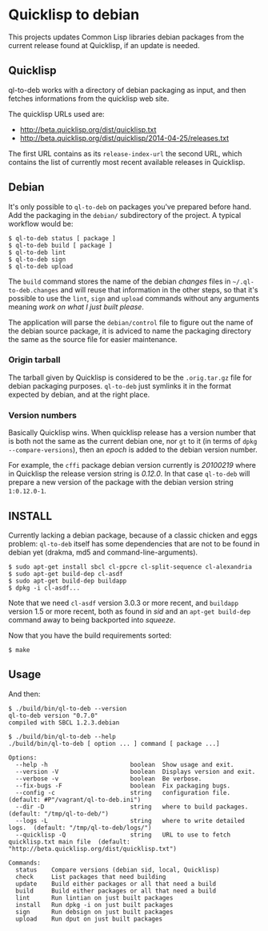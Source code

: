 # Quicklisp to debian

This projects updates Common Lisp libraries debian packages from the current
release found at Quicklisp, if an update is needed.

## Quicklisp

ql-to-deb works with a directory of debian packaging as input, and then
fetches informations from the quicklisp web site.

The quicklisp URLs used are:

  - http://beta.quicklisp.org/dist/quicklisp.txt
  - http://beta.quicklisp.org/dist/quicklisp/2014-04-25/releases.txt
  
The first URL contains as its `release-index-url` the second URL, which
contains the list of currently most recent available releases in Quicklisp.

## Debian

It's only possible to `ql-to-deb` on packages you've prepared before hand.
Add the packaging in the `debian/` subdirectory of the project. A typical
workflow would be:

    $ ql-to-deb status [ package ]
    $ ql-to-deb build [ package ]
    $ ql-to-deb lint
    $ ql-to-deb sign
    $ ql-to-deb upload

The `build` command stores the name of the debian *changes* files in
`~/.ql-to-deb.changes` and will reuse that information in the other steps,
so that it's possible to use the `lint`, `sign` and `upload` commands
without any arguments meaning *work on what I just built please*.

The application will parse the `debian/control` file to figure out the name
of the debian source package, it is adviced to name the packaging directory
the same as the source file for easier maintenance.

### Origin tarball

The tarball given by Quicklisp is considered to be the `.orig.tar.gz` file
for debian packaging purposes. `ql-to-deb` just symlinks it in the format
expected by debian, and at the right place.

### Version numbers

Basically Quicklisp wins. When quicklisp release has a version number that
is both not the same as the current debian one, nor `gt` to it (in terms of
`dpkg --compare-versions`), then an *epoch* is added to the debian version
number.

For example, the `cffi` package debian version currently is *20100219* where
in Quicklisp the release version string is *0.12.0*. In that case
`ql-to-deb` will prepare a new version of the package with the debian
version string `1:0.12.0-1`.

## INSTALL

Currently lacking a debian package, because of a classic chicken and eggs
problem: `ql-to-deb` itself has some dependencies that are not to be found
in debian yet (drakma, md5 and command-line-arguments).

    $ sudo apt-get install sbcl cl-ppcre cl-split-sequence cl-alexandria
    $ sudo apt-get build-dep cl-asdf
    $ sudo apt-get build-dep buildapp
    $ dpkg -i cl-asdf...

Note that we need `cl-asdf` version 3.0.3 or more recent, and `buildapp`
version 1.5 or more recent, both as found in *sid* and an `apt-get
build-dep` command away to being backported into *squeeze*.

Now that you have the build requirements sorted:

    $ make

## Usage

And then:

    $ ./build/bin/ql-to-deb --version
    ql-to-deb version "0.7.0"
    compiled with SBCL 1.2.3.debian

    $ ./build/bin/ql-to-deb --help
    ./build/bin/ql-to-deb [ option ... ] command [ package ...]
    
    Options:
      --help -h                       boolean  Show usage and exit. 
      --version -V                    boolean  Displays version and exit. 
      --verbose -v                    boolean  Be verbose. 
      --fix-bugs -F                   boolean  Fix packaging bugs. 
      --config -c                     string   configuration file.  (default: #P"/vagrant/ql-to-deb.ini")
      --dir -D                        string   where to build packages.  (default: "/tmp/ql-to-deb/")
      --logs -L                       string   where to write detailed logs.  (default: "/tmp/ql-to-deb/logs/")
      --quicklisp -Q                  string   URL to use to fetch quicklisp.txt main file  (default: "http://beta.quicklisp.org/dist/quicklisp.txt")
    
    Commands:
      status    Compare versions (debian sid, local, Quicklisp)
      check     List packages that need building
      update    Build either packages or all that need a build
      build     Build either packages or all that need a build
      lint      Run lintian on just built packages
      install   Run dpkg -i on just built packages
      sign      Run debsign on just built packages
      upload    Run dput on just built packages
